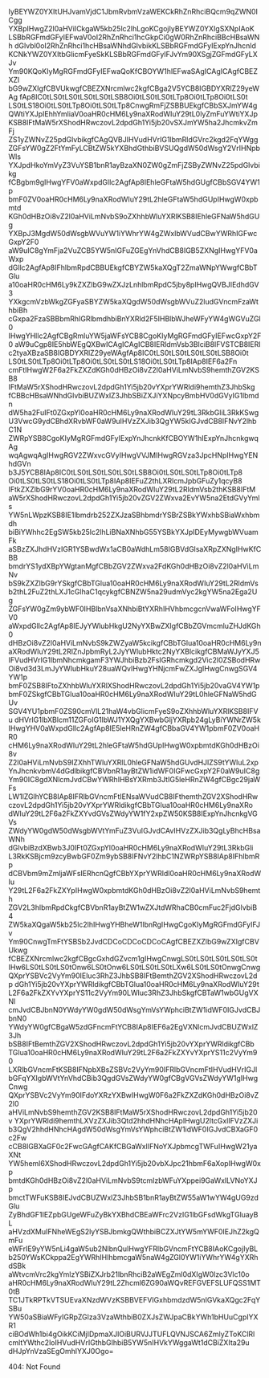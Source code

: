 IyBEYWZ0YXItUHJvamVjdC1JbmRvbmVzaWEKCkRhZnRhciBQcm9qZWN0ICgg
YXBpIHwgZ2l0aHViICkgaW5kb25lc2lhLgoKCgojIyBEYWZ0YXIgSXNpIAoK
LSBbRGFmdGFyIEFwaV0oI2RhZnRhci1hcGkpCi0gW0RhZnRhciBBcHBsaWNh
dGlvbl0oI2RhZnRhci1hcHBsaWNhdGlvbikKLSBbRGFmdGFyIExpYnJhcnld
KCNkYWZ0YXItbGlicmFyeSkKLSBbRGFmdGFyIFJvYm90XSgjZGFmdGFyLXJv
Ym90KQoKIyMgRGFmdGFyIEFwaQoKfCBOYW1hIEFwaSAgICAgICAgfCBEZXZl
bG9wZXIgfCBVUkwgfCBEZXNrcmlwc2kgfCBga2V5YCB8IGBDYXRlZ29yeWAg
fAp8IC0tLS0tLS0tLS0tLS0tLSB8Oi0tLS0tLS0tLTp8Oi0tLTp8Oi0tLS0t
LS0tLS18Oi0tLS0tLTp8Oi0tLS0tLTp8CnwgRmFjZSBBUEkgfCBbSXJmYW4g
QWtiYXJpIEhhYmliaV0oaHR0cHM6Ly9naXRodWIuY29tL0lyZmFuYWtiYXJp
KSB8IFtMaW5rXShodHRwczovL2dpdGh1Yi5jb20vSXJmYW5ha2JhcmkvZmFj
ZS1yZWNvZ25pdGlvbikgfCAgQVBJIHVudHVrIG1lbmRldGVrc2kgd2FqYWgg
ZGFsYW0gZ2FtYmFyLCBtZW5kYXBhdGthbiBVSUQgdW50dWsgY2VrIHNpbWls
YXJpdHkoYmVyZ3VuYSB1bnR1ayBzaXN0ZW0gZmFjZSByZWNvZ25pdGlvbikg
fCBgbm9gIHwgYFV0aWxpdGllc2AgfAp8IEhleGFtaW5hdGUgfCBbSGV4YW1p
bmF0ZV0oaHR0cHM6Ly9naXRodWIuY29tL2hleGFtaW5hdGUpIHwgW0xpbmtd
KGh0dHBzOi8vZ2l0aHViLmNvbS9oZXhhbWluYXRlKSB8IEhleGFNaW5hdGUg
YXBpJ3MgdW50dWsgbWVuYW1iYWhrYW4gZWxlbWVudCBwYWRhIGFwcGxpY2F0
aW9uIC8gYmFja2VuZCB5YW5nIGFuZGEgYnVhdCB8IGB5ZXNgIHwgYFV0aWxp
dGllc2AgfAp8IFhlbmRpdCBBUEkgfCBYZW5kaXQgT2ZmaWNpYWwgfCBbTGlu
a10oaHR0cHM6Ly9kZXZlbG9wZXJzLnhlbmRpdC5jby8pIHwgQVBJIEdhdGV3
YXkgcmVzbWkgZGFyaSBYZW5kaXQgdW50dWsgbWVuZ2ludGVncmFzaWthbiBh
cGxpa2FzaSBBbmRhIGRlbmdhbiBnYXRld2F5IHBlbWJheWFyYW4gWGVuZGl0
IHwgYHllc2AgfCBgRmluYW5jaWFsYCB8CgoKIyMgRGFmdGFyIEFwcGxpY2F0
aW9uCgp8IE5hbWEgQXBwICAgICAgICB8IERldmVsb3BlciB8IFVSTCB8IERl
c2tyaXBzaSB8IGBDYXRlZ29yeWAgfAp8IC0tLS0tLS0tLS0tLS0tLSB8Oi0t
LS0tLS0tLTp8Oi0tLTp8Oi0tLS0tLS0tLS18Oi0tLS0tLTp8IAp8IEF6a2Fn
cmFtIHwgW2F6a2FkZXZdKGh0dHBzOi8vZ2l0aHViLmNvbS9hemthZGV2KSB8
IFtMaW5rXShodHRwczovL2dpdGh1Yi5jb20vYXprYWRldi9hemthZ3JhbSkg
fCBBcHBsaWNhdGlvbiBUZWxlZ3JhbSBiZXJiYXNpcyBmbHV0dGVyIG1lbmdn
dW5ha2FuIFt0ZGxpYl0oaHR0cHM6Ly9naXRodWIuY29tL3RkbGliL3RkKSwg
U3VwcG9ydCBhdXRvbWF0aW9uIHVzZXJib3QgYW5kIGJvdCB8IFNvY2lhbC1N
ZWRpYSB8CgoKIyMgRGFmdGFyIExpYnJhcnkKfCBOYW1hIExpYnJhcnkgwqAg
wqAgwqAgIHwgRGV2ZWxvcGVyIHwgVVJMIHwgRGVza3JpcHNpIHwgYENhdGVn
b3J5YCB8IAp8IC0tLS0tLS0tLS0tLS0tLSB8Oi0tLS0tLS0tLTp8Oi0tLTp8
Oi0tLS0tLS0tLS18Oi0tLS0tLTp8IAp8IEFuZ2thLXRlcmJpbGFuZy1qcyB8
IFtkZXZlbG9rYV0oaHR0cHM6Ly9naXRodWIuY29tL2RldmVsb2thKSB8IFtM
aW5rXShodHRwczovL2dpdGh1Yi5jb20vZGV2ZWxva2EvYW5na2EtdGVyYmls
YW5nLWpzKSB8IE1lbmdrb252ZXJzaSBhbmdrYSBrZSBkYWxhbSBiaWxhbmdh
biBiYWhhc2EgSW5kb25lc2lhLiBNaXNhbG55YSBkYXJpIDEyMywgbWVuamFk
aSBzZXJhdHVzIGR1YSBwdWx1aCB0aWdhLm58IGBVdGlsaXRpZXNgIHwKfCBB
bmdrYS1ydXBpYWgtanMgfCBbZGV2ZWxva2FdKGh0dHBzOi8vZ2l0aHViLmNv
bS9kZXZlbG9rYSkgfCBbTGlua10oaHR0cHM6Ly9naXRodWIuY29tL2RldmVs
b2thL2FuZ2thLXJ1cGlhaC1qcykgfCBNZW5na29udmVyc2kgYW5na2Ega2Ug
ZGFsYW0gZm9ybWF0IHBlbnVsaXNhbiBtYXRhIHVhbmcgcnVwaWFoIHwgYFV0
aWxpdGllc2AgfAp8IEJyYWlubHkgU2NyYXBwZXIgfCBbZGVmcmluZHJdKGh0
dHBzOi8vZ2l0aHViLmNvbS9kZWZyaW5kcikgfCBbTGlua10oaHR0cHM6Ly9n
aXRodWIuY29tL2RlZnJpbmRyL2JyYWlubHktc2NyYXBlcikgfCBMaWJyYXJ5
IFVudHVrIG1lbmNhcmkgamF3YWJhbiBzb2FsIGRhcmkgd2Vic2l0ZSBodHRw
Oi8vd3d3LmJyYWlubHkuY28uaWQvIHwgYHNjcmFwZXJgIHwgCnwgSGV4YW1p
bmF0ZSB8IFtoZXhhbWluYXRlXShodHRwczovL2dpdGh1Yi5jb20vaGV4YW1p
bmF0ZSkgfCBbTGlua10oaHR0cHM6Ly9naXRodWIuY29tL0hleGFNaW5hdGUv
SGV4YU1pbmF0ZS90cmVlL21haW4vbGlicmFyeS9oZXhhbWluYXRlKSB8IFVu
dHVrIG1lbXBlcm11ZGFoIG1lbWJ1YXQgYXBwbGljYXRpb24gLyBiYWNrZW5k
IHwgYHV0aWxpdGllc2AgfAp8IE5leHRnZW4gfCBbaGV4YW1pbmF0ZV0oaHR0
cHM6Ly9naXRodWIuY29tL2hleGFtaW5hdGUpIHwgW0xpbmtdKGh0dHBzOi8v
Z2l0aHViLmNvbS9IZXhhTWluYXRlL0hleGFNaW5hdGUvdHJlZS9tYWluL2xp
YnJhcnkvbmV4dGdlbikgfCBVbnR1ayBtZW1idWF0IGFwcGxpY2F0aW9uIC8g
Ym90IC8gdXNlcmJvdCBwYWRhIHBsYXRmb3JtIG5leHRnZW4gfCBgc29jaWFs
LW1lZGlhYCB8IAp8IFRlbGVncmFtIENsaWVudCB8IFthemthZGV2XShodHRw
czovL2dpdGh1Yi5jb20vYXprYWRldikgfCBbTGlua10oaHR0cHM6Ly9naXRo
dWIuY29tL2F6a2FkZXYvdGVsZWdyYW1fY2xpZW50KSB8IExpYnJhcnkgVGVs
ZWdyYW0gdW50dWsgbWVtYmFuZ3VuIGJvdCAvIHVzZXJib3QgLyBhcHBsaWNh
dGlvbiBzdXBwb3J0IFt0ZGxpYl0oaHR0cHM6Ly9naXRodWIuY29tL3RkbGli
L3RkKSBjcm9zcyBwbGF0Zm9ybSB8IFNvY2lhbC1NZWRpYSB8IAp8IFhlbmRp
dCBVbm9mZmljaWFsIERhcnQgfCBbYXprYWRldl0oaHR0cHM6Ly9naXRodWIu
Y29tL2F6a2FkZXYpIHwgW0xpbmtdKGh0dHBzOi8vZ2l0aHViLmNvbS9hemth
ZGV2L3hlbmRpdCkgfCBVbnR1ayBtZW1wZXJtdWRhaCB0cmFuc2FjdGlvbiB4
ZW5kaXQgaW5kb25lc2lhIHwgYHBheW1lbnRgIHwgCgoKIyMgRGFmdGFyIFJv
Ym90CnwgTmFtYSBSb2JvdCDCoCDCoCDCoCAgfCBEZXZlbG9wZXIgfCBVUkwg
fCBEZXNrcmlwc2kgfCBgcGxhdGZvcm1gIHwgCnwgLS0tLS0tLS0tLS0tLS0t
IHw6LS0tLS0tLS0tOnw6LS0tOnw6LS0tLS0tLS0tLXw6LS0tLS0tOnwgCnwg
QXprYSBVc2VyYm90IEluc3RhZ3JhbSB8IFtBemthZGV2XShodHRwczovL2dp
dGh1Yi5jb20vYXprYWRldikgfCBbTGlua10oaHR0cHM6Ly9naXRodWIuY29t
L2F6a2FkZXYvYXprYS11c2VyYm90LWluc3RhZ3JhbSkgfCBTaW1wbGUgVXNl
cmJvdCBJbnN0YWdyYW0gdW50dWsgYmVsYWphciBtZW1idWF0IGJvdCBJbnN0
YWdyYW0gfCBgaW5zdGFncmFtYCB8IAp8IEF6a2EgVXNlcmJvdCBUZWxlZ3Jh
bSB8IFtBemthZGV2XShodHRwczovL2dpdGh1Yi5jb20vYXprYWRldikgfCBb
TGlua10oaHR0cHM6Ly9naXRodWIuY29tL2F6a2FkZXYvYXprYS11c2VyYm90
LXRlbGVncmFtKSB8IFNpbXBsZSBVc2VyYm90IFRlbGVncmFtIHVudHVrIGJl
bGFqYXIgbWVtYnVhdCBib3QgdGVsZWdyYW0gfCBgVGVsZWdyYW1gIHwgCnwg
QXprYSBVc2VyYm90IFdoYXRzYXBwIHwgW0F6a2FkZXZdKGh0dHBzOi8vZ2l0
aHViLmNvbS9hemthZGV2KSB8IFtMaW5rXShodHRwczovL2dpdGh1Yi5jb20v
YXprYWRldi9hemthLXVzZXJib3Qtd2hhdHNhcHApIHwgU2ltcGxlIFVzZXJi
b3QgV2hhdHNhcHAgdW50dWsgYmVsYWphciBtZW1idWF0IGJvdCBXaGF0c2Fw
cCB8IGBXaGF0c2FwcGAgfCAKfCBGaWxlIFNoYXJpbmcgTWFuIHwgW21yaXNt
YW5heml6XShodHRwczovL2dpdGh1Yi5jb20vbXJpc21hbmF6aXopIHwgW0xp
bmtdKGh0dHBzOi8vZ2l0aHViLmNvbS9tcmlzbWFuYXppei9GaWxlLVNoYXJp
bmctTWFuKSB8IEJvdCBUZWxlZ3JhbSB1bnR1ayBtZW55aW1wYW4gUG9zdGlu
ZyBhdGF1IEZpbGUgeWFuZyBkYXBhdCBEaWFrc2VzIG1lbGFsdWkgTGluayBL
aHVzdXMuIFNheWEgS2lyYSBJbmkgQWthbiBCZXJtYW5mYWF0IEJhZ2kgQmFu
eWFrIE9yYW5nLi4gaW5ub2NlbnQuIHwgYFRlbGVncmFtYCB8IAoKCgojIyBL
b250YWsKCkppa2EgYWRhIHlhbmcgaW5naW4gZGl0YW1iYWhrYW4gYXRhdSBk
aWtvcmVrc2kgYmlzYSBiZXJrb21lbnRhciB2aWEgZml0dXIgW0lzc3Vlc10o
aHR0cHM6Ly9naXRodWIuY29tL2Zhcml6ZG90aWQvREFGVEFSLUFQSS1MT0tB
TC1JTkRPTkVTSUEvaXNzdWVzKSBBVEFVIGxhbmdzdW5nIGVkaXQgc2FqYSBu
YW50aSBiaWFyIGRpZGlza3VzaWthbiB0ZXJsZWJpaCBkYWh1bHUuCgpIYXR1
ciBOdWh1bi4gOikKCiMjIDpmaXJlOiBURVJJTUFLQVNJSCA6ZmlyZToKClRl
cmltYWthc2loIHVudHVrIGthbGlhbiB5YW5nIHVkYWggaWt1dCBiZXIta29u
dHJpYnVzaSEgOmhlYXJ0Ogo=

<!-- START GLOBAL CORPORATION -->
404: Not Found
<!-- END GLOBAL CORPORATION -->